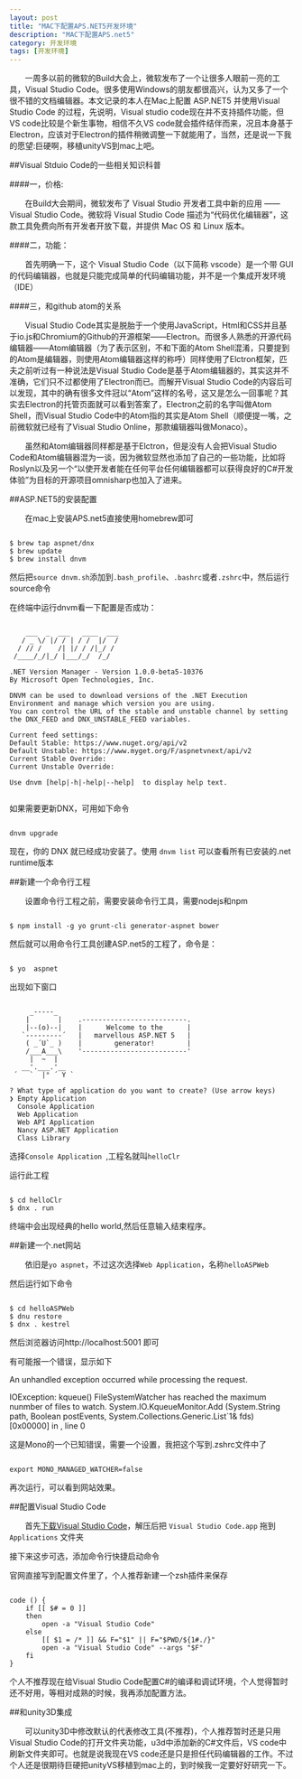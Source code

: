 ```yaml
---
layout: post
title: "MAC下配置APS.NET5开发环境"
description: "MAC下配置APS.net5"
category: 开发环境
tags: [开发环境]
---
```


&#160; &#160; &#160; &#160;一周多以前的微软的Build大会上，微软发布了一个让很多人眼前一亮的工具，Visual Studio Code。很多使用Windows的朋友都很高兴，认为又多了一个很不错的文档编辑器。本文记录的本人在Mac上配置 ASP.NET5 并使用Visual Studio Code 的过程，先说明，Visual studio code现在并不支持插件功能，但VS code比较是个新生事物，相信不久VS code就会插件结伴而来，况且本身基于Electron，应该对于Electron的插件稍微调整一下就能用了，当然，还是说一下我的愿望:巨硬啊，移植unityVS到mac上吧。
<!-- more -->

##Visual Stduio Code的一些相关知识科普

####一，价格:

&#160; &#160; &#160; &#160;在Build大会期间，微软发布了 Visual Studio 开发者工具中新的应用 —— Visual Studio Code。微软将 Visual Studio Code 描述为“代码优化编辑器”，这款工具免费向所有开发者开放下载，并提供 Mac OS 和 Linux 版本。

####二，功能：

&#160; &#160; &#160; &#160;首先明确一下，这个 Visual Studio Code（以下简称 vscode）是一个带 GUI 的代码编辑器，也就是只能完成简单的代码编辑功能，并不是一个集成开发环境（IDE）

####三，和github atom的关系

&#160; &#160; &#160; &#160;Visual Studio Code其实是脱胎于一个使用JavaScript，Html和CSS并且基于io.js和Chromium的Github的开源框架——Electron。而很多人熟悉的开源代码编辑器——Atom编辑器（为了表示区别，不和下面的Atom Shell混淆，只要提到的Atom是编辑器，则使用Atom编辑器这样的称呼）同样使用了Elctron框架，匹夫之前听过有一种说法是Visual Studio Code是基于Atom编辑器的，其实这并不准确，它们只不过都使用了Electron而已。而解开Visual Studio Code的内容后可以发现，其中的确有很多文件冠以“Atom”这样的名号，这又是怎么一回事呢？其实去Electron的托管页面就可以看到答案了，Electron之前的名字叫做Atom Shell，而Visual Studio Code中的Atom指的其实是Atom Shell（顺便提一嘴，之前微软就已经有了Visual Studio Online，那款编辑器叫做Monaco）。

&#160; &#160; &#160; &#160;虽然和Atom编辑器同样都是基于Elctron，但是没有人会把Visual Studio Code和Atom编辑器混为一谈，因为微软显然也添加了自己的一些功能，比如将Roslyn以及另一个“以使开发者能在任何平台任何编辑器都可以获得良好的C#开发体验”为目标的开源项目omnisharp也加入了进来。

##ASP.NET5的安装配置

&#160; &#160; &#160; &#160;在mac上安装APS.net5直接使用homebrew即可

<pre><code>
$ brew tap aspnet/dnx    
$ brew update    
$ brew install dnvm
</code></pre>

然后把`source dnvm.sh`添加到`.bash_profile`、`.bashrc`或者`.zshrc`中，然后运行source命令

在终端中运行dnvm看一下配置是否成功：

<pre><code>
    ___  _  ___   ____  ___
   / _ \/ |/ / | / /  |/  /
  / // /    /| |/ / /|_/ / 
 /____/_/|_/ |___/_/  /_/  

.NET Version Manager - Version 1.0.0-beta5-10376
By Microsoft Open Technologies, Inc.

DNVM can be used to download versions of the .NET Execution Environment and manage which version you are using.
You can control the URL of the stable and unstable channel by setting the DNX_FEED and DNX_UNSTABLE_FEED variables.

Current feed settings:
Default Stable: https://www.nuget.org/api/v2
Default Unstable: https://www.myget.org/F/aspnetvnext/api/v2
Current Stable Override: <none>
Current Unstable Override: <none>

Use dnvm [help|-h|-help|--help]  to display help text.

</code></pre>


如果需要更新DNX，可用如下命令

<pre><code>
dnvm upgrade
</code></pre>

现在，你的 DNX 就已经成功安装了。使用 `dnvm list` 可以查看所有已安装的.net runtime版本

##新建一个命令行工程

&#160; &#160; &#160; &#160;设置命令行工程之前，需要安装命令行工具，需要nodejs和npm

<pre><code>
$ npm install -g yo grunt-cli generator-aspnet bower
</code></pre>

然后就可以用命令行工具创建ASP.net5的工程了，命令是：

<pre><code>
$ yo  aspnet
</code></pre>

出现如下窗口

<pre><code>
     _-----_
    |       |    .--------------------------.
    |--(o)--|    |      Welcome to the      |
   `---------´   |   marvellous ASP.NET 5   |
    ( _´U`_ )    |        generator!        |
    /___A___\    '--------------------------'
     |  ~  |     
   __'.___.'__   
 ´   `  |° ´ Y ` 

? What type of application do you want to create? (Use arrow keys)
❯ Empty Application 
  Console Application 
  Web Application 
  Web API Application 
  Nancy ASP.NET Application 
  Class Library 
</code></pre>

选择`Console Application `,工程名就叫`helloClr`



运行此工程

<pre><code>
$ cd helloClr
$ dnx . run
</code></pre>

终端中会出现经典的hello world,然后任意输入结束程序。

##新建一个.net网站

&#160; &#160; &#160; &#160;依旧是`yo aspnet`，不过这次选择`Web Application`，名称`helloASPWeb`

然后运行如下命令

<pre><code>
$ cd helloASPWeb
$ dnu restore
$ dnx . kestrel
</code></pre>

然后浏览器访问http://localhost:5001 即可

有可能报一个错误，显示如下

An unhandled exception occurred while processing the request.

IOException: kqueue() FileSystemWatcher has reached the maximum nunmber of files to watch.
System.IO.KqueueMonitor.Add (System.String path, Boolean postEvents, System.Collections.Generic.List`1& fds) [0x00000] in <filename unknown>, line 0

这是Mono的一个已知错误，需要一个设置，我把这个写到.zshrc文件中了

<pre><code>
export MONO_MANAGED_WATCHER=false
</code></pre>

再次运行，可以看到网站效果。

##配置Visual Studio Code

&#160; &#160; &#160; &#160;首先[下载Visual Studio Code](https://code.visualstudio.com/)，解压后把 `Visual Studio Code.app` 拖到 `Applications` 文件夹

接下来这步可选，添加命令行快捷启动命令

官网直接写到配置文件里了，个人推荐新建一个zsh插件来保存

<pre><code>
code () {
    if [[ $# = 0 ]]
    then
        open -a "Visual Studio Code"
    else
        [[ $1 = /* ]] && F="$1" || F="$PWD/${1#./}"
        open -a "Visual Studio Code" --args "$F"
    fi
}
</code></pre>

个人不推荐现在给Visual Studio Code配置C#的编译和调试环境，个人觉得暂时还不好用，等相对成熟的时候，我再添加配置方法。

##和unity3D集成

&#160; &#160; &#160; &#160;可以unity3D中修改默认的代表修改工具(不推荐)，个人推荐暂时还是只用Visual Studio Code的打开文件夹功能，u3d中添加新的C#文件后，VS code中刷新文件夹即可。也就是说我现在VS code还是只是担任代码编辑器的工作。不过个人还是很期待巨硬把unityVS移植到mac上的，到时候我一定要好好研究一下。